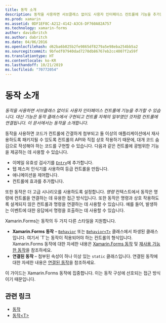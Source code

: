 ```yaml
---
title: 동작 소개
description: 동작을 사용하면 서브클래스 없이도 사용자 인터페이스 컨트롤에 기능을 추가할 수 있습니다. 대신 기능은 동작 클래스에서 구현되고 컨트롤 자체의 일부였던 것처럼 컨트롤에 연결됩니다. 이 문서에서는 동작을 소개합니다.
ms.prod: xamarin
ms.assetid: 0DF1EF8C-A212-4142-A3C6-DF760A82A757
ms.technology: xamarin-forms
author: davidbritch
ms.author: dabritch
ms.date: 04/06/2016
ms.openlocfilehash: d62ba6b025b2fe9865df8279a5e98eba254bb5a2
ms.sourcegitcommit: 9bfedf07940dad7270db86767eb2cc4007f2a59f
ms.translationtype: HT
ms.contentlocale: ko-KR
ms.lasthandoff: 10/21/2019
ms.locfileid: "70772054"
---
```

# <a name="introduction-to-behaviors"></a>동작 소개

_동작을 사용하면 서브클래스 없이도 사용자 인터페이스 컨트롤에 기능을 추가할 수 있습니다. 대신 기능은 동작 클래스에서 구현되고 컨트롤 자체의 일부였던 것처럼 컨트롤에 연결됩니다. 이 문서에서는 동작을 소개합니다._

동작을 사용하면 코드가 컨트롤에 간결하게 첨부되고 둘 이상의 애플리케이션에서 재사용하도록 패키지될 수 있도록 컨트롤의 API와 직접 상호 작용하기 때문에, 대개 코드 숨김으로 작성해야 하는 코드를 구현할 수 있습니다. 다음과 같은 컨트롤에 광범위한 기능을 제공하는 데 사용할 수 있습니다.

- 이메일 유효성 검사기를 [`Entry`](xref:Xamarin.Forms.Entry)에 추가합니다.
- 탭 제스처 인식기를 사용하여 등급 컨트롤을 만듭니다.
- 애니메이션을 제어합니다.
- 컨트롤에 효과를 추가합니다.

또한 동작은 더 고급 시나리오를 사용하도록 설정합니다. *명령* 컨텍스트에서 동작은 명령에 컨트롤을 연결하는 데 유용한 접근 방식입니다. 또한 동작은 명령과 상호 작용하도록 설계되지 않은 컨트롤과 명령을 연결하는 데 사용할 수 있습니다. 예를 들어, 발생하는 이벤트에 대한 응답에서 명령을 호출하는 데 사용할 수 있습니다.

Xamarin.Forms는 동작의 두 가지 다른 스타일을 지원합니다.

- **Xamarin.Forms 동작** – [`Behavior`](xref:Xamarin.Forms.Behavior) 또는 [`Behavior<T>`](xref:Xamarin.Forms.Behavior`1) 클래스에서 파생된 클래스입니다. 여기서 `T`는 동작이 적용되어야 하는 컨트롤의 형식입니다. Xamarin.Forms 동작에 대한 자세한 내용은 [Xamarin.Forms 동작](~/xamarin-forms/app-fundamentals/behaviors/creating.md) 및 [재사용 가능한 동작](~/xamarin-forms/app-fundamentals/behaviors/reusable/index.md)을 참조하세요.
- **연결된 동작** – 첨부된 속성이 하나 이상 있는 `static` 클래스입니다. 연결된 동작에 대한 자세한 내용은 [연결된 동작](~/xamarin-forms/app-fundamentals/behaviors/attached.md)을 참조하세요.

이 가이드는 Xamarin.Forms 동작에 집중합니다. 이는 동작 구성에 선호되는 접근 방식이기 때문입니다.

## <a name="related-links"></a>관련 링크

- [동작](xref:Xamarin.Forms.Behavior)
- [동작&lt;T&gt;](xref:Xamarin.Forms.Behavior`1)

